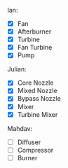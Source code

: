 Ian:
- [x] Fan
- [x] Afterburner
- [x] Turbine
- [x] Fan Turbine
- [x] Pump

Julian:
- [x] Core Nozzle
- [x] Mixed Nozzle
- [x] Bypass Nozzle
- [x] Mixer
- [x] Turbine Mixer

Mahdav:
- [ ] Diffuser
- [ ] Compressor
- [ ] Burner
